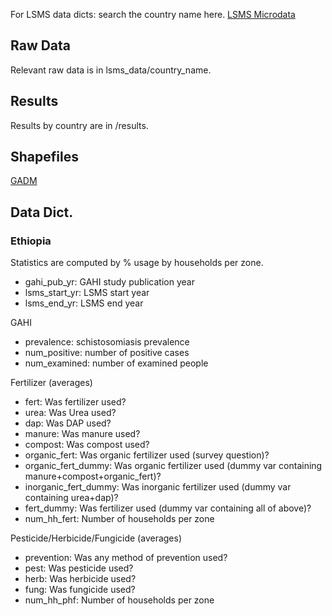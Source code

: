 
For LSMS data dicts: search the country name here.
[LSMS Microdata](http://microdata.worldbank.org/index.php/catalog/lsms)

## Raw Data
Relevant raw data is in lsms_data/country_name.

## Results
Results by country are in /results.

## Shapefiles
[GADM](https://gadm.org/index.html)

## Data Dict.
### Ethiopia
Statistics are computed by % usage by households per zone.


* gahi_pub_yr: GAHI study publication year
* lsms_start_yr: LSMS start year
* lsms_end_yr: LSMS end year

GAHI
* prevalence: schistosomiasis prevalence 
* num_positive: number of positive cases 
* num_examined: number of examined people

Fertilizer (averages)
* fert: Was fertilizer used?
* urea: Was Urea used?
* dap: Was DAP used?
* manure: Was manure used?
* compost: Was compost used?
* organic_fert: Was organic fertilizer used (survey question)?
* organic_fert_dummy: Was organic fertilizer used (dummy var containing manure+compost+organic_fert)?
* inorganic_fert_dummy: Was inorganic fertilizer used (dummy var containing urea+dap)?
* fert_dummy: Was fertilizer used (dummy var containing all of above)?
* num_hh_fert: Number of households per zone

Pesticide/Herbicide/Fungicide (averages)
* prevention: Was any method of prevention used?
* pest: Was pesticide used?
* herb: Was herbicide used?
* fung: Was fungicide used?
* num_hh_phf: Number of households per zone

